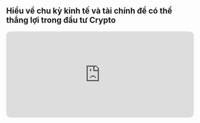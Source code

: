 ## Hiểu về chu kỳ kinh tế và tài chính để có thể thắng lợi trong đầu tư Crypto

<iframe style="border-radius:12px" src="https://open.spotify.com/embed/episode/69rj3O8rGBFBL6h5Ytc6Js?utm_source=generator" width="100%" height="232" frameBorder="0" allowfullscreen="" allow="autoplay; clipboard-write; encrypted-media; fullscreen; picture-in-picture"></iframe>